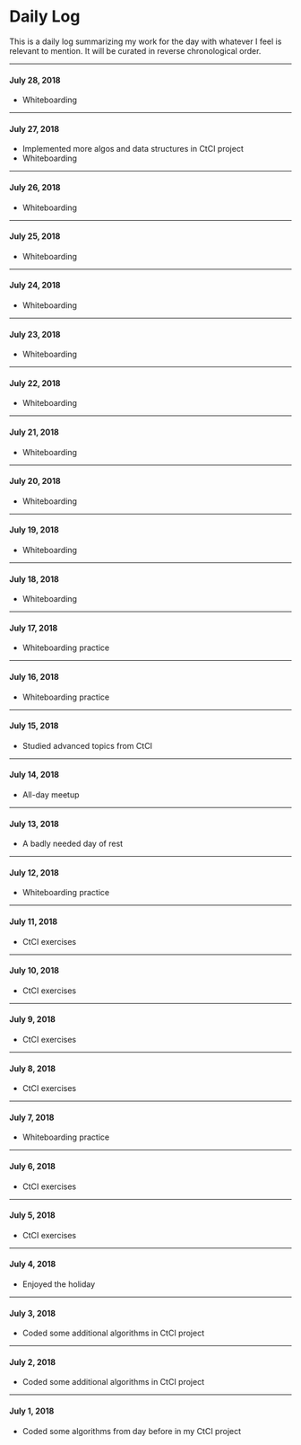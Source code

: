 # Daily Log

This is a daily log summarizing my work for the day with whatever I feel is relevant to mention. It will be curated in reverse chronological order.

---

#### July 28, 2018

- Whiteboarding

---

#### July 27, 2018

- Implemented more algos and data structures in CtCI project
- Whiteboarding

---

#### July 26, 2018

- Whiteboarding

---

#### July 25, 2018

- Whiteboarding

---

#### July 24, 2018

- Whiteboarding

---

#### July 23, 2018

- Whiteboarding

---

#### July 22, 2018

- Whiteboarding

---

#### July 21, 2018

- Whiteboarding

---

#### July 20, 2018

- Whiteboarding

---

#### July 19, 2018

- Whiteboarding

---

#### July 18, 2018

- Whiteboarding

---

#### July 17, 2018

- Whiteboarding practice

---

#### July 16, 2018

- Whiteboarding practice

---

#### July 15, 2018

- Studied advanced topics from CtCI

---

#### July 14, 2018

- All-day meetup

---

#### July 13, 2018

- A badly needed day of rest

---

#### July 12, 2018

- Whiteboarding practice

---

#### July 11, 2018

- CtCI exercises

---

#### July 10, 2018

- CtCI exercises

---

#### July 9, 2018

- CtCI exercises

---

#### July 8, 2018

- CtCI exercises

---

#### July 7, 2018

- Whiteboarding practice

---

#### July 6, 2018

- CtCI exercises

---

#### July 5, 2018

- CtCI exercises

---

#### July 4, 2018

- Enjoyed the holiday

---

#### July 3, 2018

- Coded some additional algorithms in CtCI project

---

#### July 2, 2018

- Coded some additional algorithms in CtCI project

---

#### July 1, 2018

- Coded some algorithms from day before in my CtCI project